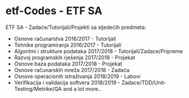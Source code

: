 # etf-Codes - ETF SA
ETF SA - Zadaće/Tutorijali/Projekti sa sljedećih predmeta:
- Osnove računarstva 2016/2017 - Tutorijali 
- Tehnike programiranja 2016/2017 - Tutorijali
- Algoritmi i strukture podataka 2017/2018 - Tutorijali/Zadace/Pripreme
- Razvoj programskih rješenja 2017/2018 - Projekat
- Osnove baza podataka 2017/2018 - Projekat
- Osnove računarskih mreža 2017/2018 - Zadaća
- Osnove operacionih istraživanja 2018/2019 - Labovi
- Verifikacija i validacija softvera 2018/2019 - Zadace/TDD/Unit-Testing/Metrike/QA and a lot more..
